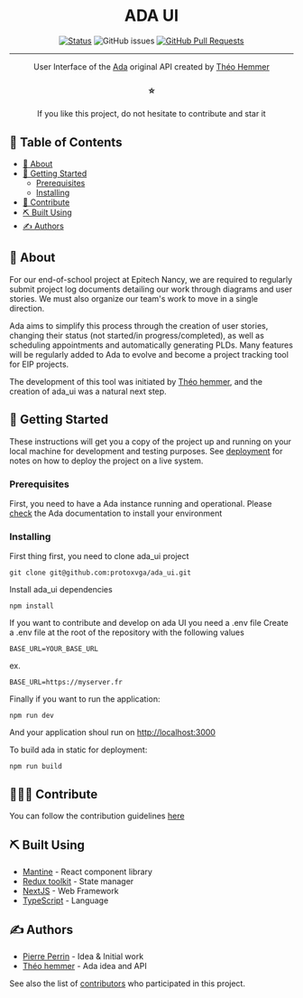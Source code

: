 <h1 align="center">ADA UI</h1>

<div align="center">

[![Status](https://img.shields.io/badge/status-active-success.svg)]()
![GitHub issues](https://img.shields.io/github/issues/protoxvga/ada_ui?color=emerald)
[![GitHub Pull Requests](https://img.shields.io/github/issues-pr/protoxvga/ada_ui?color=emerald)](https://github.com/kylelobo/The-Documentation-Compendium/pulls)

</div>

---

<p align="center">User Interface of the <a href="https://github.com/theohemmer/ada" target="_BLANK">Ada</a> original API created by <a href="https://github.com/theohemmer" target="_BLANK">Théo Hemmer</a></p>
<h3 align="center">⭐️</h3>
<p align="center">
If you like this project, do not hesitate to contribute and star it
</p>

## 📝 Table of Contents

- [🧐 About ](#-about-)
- [🏁 Getting Started ](#-getting-started-)
  - [Prerequisites](#prerequisites)
  - [Installing](#installing)
- [📝 Contribute](#-contribute-)
- [⛏️ Built Using ](#️-built-using-)
- [✍️ Authors ](#️-authors-)

## 🧐 About <a name="about"></a>

For our end-of-school project at Epitech Nancy, we are required to regularly submit project log documents detailing our work through diagrams and user stories. We must also organize our team's work to move in a single direction.

Ada aims to simplify this process through the creation of user stories, changing their status (not started/in progress/completed), as well as scheduling appointments and automatically generating PLDs. Many features will be regularly added to Ada to evolve and become a project tracking tool for EIP projects.

The development of this tool was initiated by [Théo hemmer](https://github.com/theohemmer), and the creation of ada_ui was a natural next step.

## 🏁 Getting Started <a name="getting_started"></a>

These instructions will get you a copy of the project up and running on your local machine for development and testing purposes. See [deployment](#deployment) for notes on how to deploy the project on a live system.

### Prerequisites

First, you need to have a Ada instance running and operational. Please [check](https://github.com/theohemmer/ada) the Ada documentation to install your environment

### Installing

First thing first, you need to clone ada_ui project

```
git clone git@github.com:protoxvga/ada_ui.git
```

Install ada_ui dependencies

```
npm install
```

If you want to contribute and develop on ada UI you need a .env file
Create a .env file at the root of the repository with the following values

```
BASE_URL=YOUR_BASE_URL
```
ex.
```
BASE_URL=https://myserver.fr
```

Finally if you want to run the application:
```
npm run dev
```
And your application shoul run on [http://localhost:3000](http://localhost:3000)

To build ada in static for deployment:
```
npm run build
```

## 👨🏻‍💻 Contribute <a name="contribute"></a>

You can follow the contribution guidelines <a href="https://github.com/protoxvga/ada_ui/blob/production/CONTRIBUTING.md">here</a>

## ⛏️ Built Using <a name="built_using" ></a>

- [Mantine](https://mantine.dev/) - React component library
- [Redux toolkit](https://redux-toolkit.js.org/) - State manager
- [NextJS](https://nextjs.org/) - Web Framework
- [TypeScript](https://www.typescriptlang.org/) - Language

## ✍️ Authors <a name="authors"></a>

- [Pierre Perrin](https://github.com/protoxvga) - Idea & Initial work
- [Théo hemmer](https://github.com/theohemmer) - Ada idea and API

See also the list of [contributors](https://github.com/protoxvga/ada_ui/contributors) who participated in this project.
